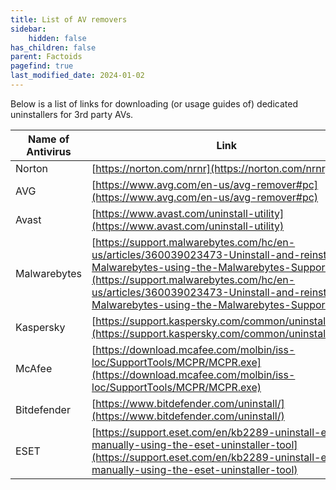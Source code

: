 ```yaml
---
title: List of AV removers
sidebar:
    hidden: false
has_children: false
parent: Factoids
pagefind: true
last_modified_date: 2024-01-02
---
```


Below is a list of links for downloading (or usage guides of) dedicated uninstallers for 3rd party AVs. 

|Name of Antivirus|Link|
|---|---|
|Norton|[https://norton.com/nrnr](https://norton.com/nrnr)|
|AVG|[https://www.avg.com/en-us/avg-remover#pc](https://www.avg.com/en-us/avg-remover#pc)|
|Avast|[https://www.avast.com/uninstall-utility](https://www.avast.com/uninstall-utility)|
|Malwarebytes|[https://support.malwarebytes.com/hc/en-us/articles/360039023473-Uninstall-and-reinstall-Malwarebytes-using-the-Malwarebytes-Support-Tool](https://support.malwarebytes.com/hc/en-us/articles/360039023473-Uninstall-and-reinstall-Malwarebytes-using-the-Malwarebytes-Support-Tool)|
|Kaspersky|[https://support.kaspersky.com/common/uninstall/1464](https://support.kaspersky.com/common/uninstall/1464)|
|McAfee|[https://download.mcafee.com/molbin/iss-loc/SupportTools/MCPR/MCPR.exe](https://download.mcafee.com/molbin/iss-loc/SupportTools/MCPR/MCPR.exe)|
|Bitdefender|[https://www.bitdefender.com/uninstall/](https://www.bitdefender.com/uninstall/)|
|ESET|[https://support.eset.com/en/kb2289-uninstall-eset-manually-using-the-eset-uninstaller-tool](https://support.eset.com/en/kb2289-uninstall-eset-manually-using-the-eset-uninstaller-tool)|
